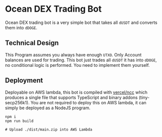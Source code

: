 # Ocean DEX Trading Bot

Ocean DEX trading bot is a very simple bot that takes all `dUSDT` and converts them into `dDOGE`.

## Technical Design

This Program assumes you always have enough `UTXO`. Only Account balances are used for trading. This bot just trades all
`dUSDT` it has into `dDOGE`, no conditional logic is performed. You need to implement them yourself.

## Deployment

Deployable on AWS lambda, this bot is compiled with [vercel/ncc](https://github.com/vercel/ncc) which produces a single
file that supports TypeScript and binary addons (tiny-secp256k1). You are not required to deploy this on AWS lambda, it
can simply be deployed as a NodeJS program.

```shell
npm i
npm run build

# Upload ./dist/main.zip into AWS Lambda
```
